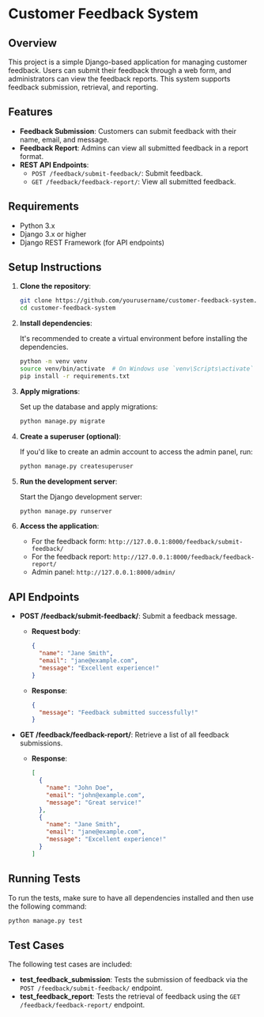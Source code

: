 # Customer Feedback System

## Overview

This project is a simple Django-based application for managing customer feedback. Users can submit their feedback through a web form, and administrators can view the feedback reports. This system supports feedback submission, retrieval, and reporting.

## Features

- **Feedback Submission**: Customers can submit feedback with their name, email, and message.
- **Feedback Report**: Admins can view all submitted feedback in a report format.
- **REST API Endpoints**:
  - `POST /feedback/submit-feedback/`: Submit feedback.
  - `GET /feedback/feedback-report/`: View all submitted feedback.

## Requirements

- Python 3.x
- Django 3.x or higher
- Django REST Framework (for API endpoints)

## Setup Instructions

1. **Clone the repository**:

   ```bash
   git clone https://github.com/yourusername/customer-feedback-system.git
   cd customer-feedback-system
   ```

2. **Install dependencies**:

   It's recommended to create a virtual environment before installing the dependencies.

   ```bash
   python -m venv venv
   source venv/bin/activate  # On Windows use `venv\Scripts\activate`
   pip install -r requirements.txt
   ```

3. **Apply migrations**:

   Set up the database and apply migrations:

   ```bash
   python manage.py migrate
   ```

4. **Create a superuser (optional)**:

   If you'd like to create an admin account to access the admin panel, run:

   ```bash
   python manage.py createsuperuser
   ```

5. **Run the development server**:

   Start the Django development server:

   ```bash
   python manage.py runserver
   ```

6. **Access the application**:

   - For the feedback form: `http://127.0.0.1:8000/feedback/submit-feedback/`
   - For the feedback report: `http://127.0.0.1:8000/feedback/feedback-report/`
   - Admin panel: `http://127.0.0.1:8000/admin/`

## API Endpoints

- **POST /feedback/submit-feedback/**: Submit a feedback message.
  - **Request body**:
    ```json
    {
      "name": "Jane Smith",
      "email": "jane@example.com",
      "message": "Excellent experience!"
    }
    ```
  - **Response**:
    ```json
    {
      "message": "Feedback submitted successfully!"
    }
    ```

- **GET /feedback/feedback-report/**: Retrieve a list of all feedback submissions.
  - **Response**:
    ```json
    [
      {
        "name": "John Doe",
        "email": "john@example.com",
        "message": "Great service!"
      },
      {
        "name": "Jane Smith",
        "email": "jane@example.com",
        "message": "Excellent experience!"
      }
    ]
    ```

## Running Tests

To run the tests, make sure to have all dependencies installed and then use the following command:

```bash
python manage.py test
```

## Test Cases

The following test cases are included:

- **test_feedback_submission**: Tests the submission of feedback via the `POST /feedback/submit-feedback/` endpoint.
- **test_feedback_report**: Tests the retrieval of feedback using the `GET /feedback/feedback-report/` endpoint.

